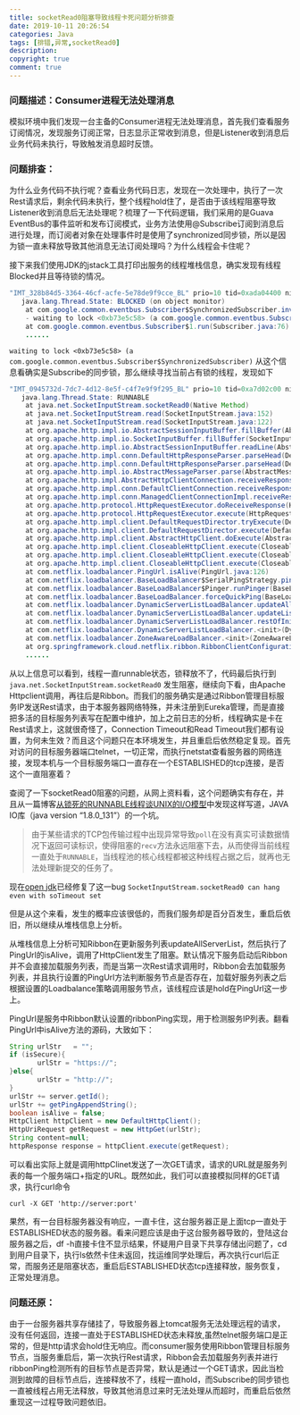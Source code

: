 ```yaml
---
title: socketRead0阻塞导致线程卡死问题分析排查
date: 2019-10-11 20:26:54
categories: Java
tags: [排错,异常,socketRead0]
description:
copyright: true
comment: true
---
```


### 问题描述：Consumer进程无法处理消息

模拟环境中我们发现一台主备的Consumer进程无法处理消息，首先我们查看服务订阅情况，发现服务订阅正常，日志显示正常收到消息，但是Listener收到消息后业务代码未执行，导致触发消息超时反馈。
<!-- more -->
### 问题排查：

为什么业务代码不执行呢？查看业务代码日志，发现在一次处理中，执行了一次Rest请求后，剩余代码未执行，整个线程hold住了，是否由于该线程阻塞导致Listener收到消息后无法处理呢？梳理了一下代码逻辑，我们采用的是Guava EventBus的事件监听和发布订阅模式，业务方法使用@Subscribe订阅到消息后进行处理，而订阅者对象在处理事件时是使用了synchronized同步锁，所以是因为锁一直未释放导致其他消息无法订阅处理吗？为什么线程会卡住呢？

接下来我们使用JDK的jstack工具打印出服务的线程堆栈信息，确实发现有线程Blocked并且等待锁的情况。

```java
"IMT_328b84d5-3364-46cf-acfe-5e78de9f9cce_BL" prio=10 tid=0xada04400 nid=0x7816 waiting for monitor entry [0x9d1fe000]
   java.lang.Thread.State: BLOCKED (on object monitor)
	at com.google.common.eventbus.Subscriber$SynchronizedSubscriber.invokeSubscriberMethod(Subscriber.java:150)
	- waiting to lock <0xb73e5c58> (a com.google.common.eventbus.Subscriber$SynchronizedSubscriber)
	at com.google.common.eventbus.Subscriber$1.run(Subscriber.java:76)
    ......
```

`waiting to lock <0xb73e5c58> (a com.google.common.eventbus.Subscriber$SynchronizedSubscriber)` 
从这个信息看确实是Subscribe的同步锁，那么继续寻找当前占有锁的线程，发现如下

```java
"IMT_0945732d-7dc7-4d12-8e5f-c4f7e9f9f295_BL" prio=10 tid=0xa7d02c00 nid=0x68ce runnable [0x9e9fc000]
   java.lang.Thread.State: RUNNABLE
	at java.net.SocketInputStream.socketRead0(Native Method)
	at java.net.SocketInputStream.read(SocketInputStream.java:152)
	at java.net.SocketInputStream.read(SocketInputStream.java:122)
	at org.apache.http.impl.io.AbstractSessionInputBuffer.fillBuffer(AbstractSessionInputBuffer.java:158)
	at org.apache.http.impl.io.SocketInputBuffer.fillBuffer(SocketInputBuffer.java:82)
	at org.apache.http.impl.io.AbstractSessionInputBuffer.readLine(AbstractSessionInputBuffer.java:271)
	at org.apache.http.impl.conn.DefaultHttpResponseParser.parseHead(DefaultHttpResponseParser.java:140)
	at org.apache.http.impl.conn.DefaultHttpResponseParser.parseHead(DefaultHttpResponseParser.java:57)
	at org.apache.http.impl.io.AbstractMessageParser.parse(AbstractMessageParser.java:259)
	at org.apache.http.impl.AbstractHttpClientConnection.receiveResponseHeader(AbstractHttpClientConnection.java:281)
	at org.apache.http.impl.conn.DefaultClientConnection.receiveResponseHeader(DefaultClientConnection.java:259)
	at org.apache.http.impl.conn.ManagedClientConnectionImpl.receiveResponseHeader(ManagedClientConnectionImpl.java:209)
	at org.apache.http.protocol.HttpRequestExecutor.doReceiveResponse(HttpRequestExecutor.java:273)
	at org.apache.http.protocol.HttpRequestExecutor.execute(HttpRequestExecutor.java:125)
	at org.apache.http.impl.client.DefaultRequestDirector.tryExecute(DefaultRequestDirector.java:686)
	at org.apache.http.impl.client.DefaultRequestDirector.execute(DefaultRequestDirector.java:488)
	at org.apache.http.impl.client.AbstractHttpClient.doExecute(AbstractHttpClient.java:884)
	at org.apache.http.impl.client.CloseableHttpClient.execute(CloseableHttpClient.java:82)
	at org.apache.http.impl.client.CloseableHttpClient.execute(CloseableHttpClient.java:107)
	at org.apache.http.impl.client.CloseableHttpClient.execute(CloseableHttpClient.java:55)
	at com.netflix.loadbalancer.PingUrl.isAlive(PingUrl.java:126)
	at com.netflix.loadbalancer.BaseLoadBalancer$SerialPingStrategy.pingServers(BaseLoadBalancer.java:902)
	at com.netflix.loadbalancer.BaseLoadBalancer$Pinger.runPinger(BaseLoadBalancer.java:672)
	at com.netflix.loadbalancer.BaseLoadBalancer.forceQuickPing(BaseLoadBalancer.java:814)
	at com.netflix.loadbalancer.DynamicServerListLoadBalancer.updateAllServerList(DynamicServerListLoadBalancer.java:268)
	at com.netflix.loadbalancer.DynamicServerListLoadBalancer.updateListOfServers(DynamicServerListLoadBalancer.java:250)
	at com.netflix.loadbalancer.DynamicServerListLoadBalancer.restOfInit(DynamicServerListLoadBalancer.java:144)
	at com.netflix.loadbalancer.DynamicServerListLoadBalancer.<init>(DynamicServerListLoadBalancer.java:95)
	at com.netflix.loadbalancer.ZoneAwareLoadBalancer.<init>(ZoneAwareLoadBalancer.java:82)
	at org.springframework.cloud.netflix.ribbon.RibbonClientConfiguration.ribbonLoadBalancer(RibbonClientConfiguration.java:140)
	......
```

从以上信息可以看到，线程一直runnable状态，锁释放不了，代码最后执行到`java.net.SocketInputStream.socketRead0` 发生阻塞，继续向下看，由Apache Httpclient调用，再往后是Ribbon。而我们的服务确实是通过Ribbon管理目标服务IP发送Rest请求，由于本服务器网络特殊，并未注册到Eureka管理，而是直接把多活的目标服务列表写在配置中维护，加上之前日志的分析，线程确实是卡在Rest请求上，这就很奇怪了，Connection Timeout和Read Timeout我们都有设置，为何未生效？而且这个问题只在本环境发生，并且重启后依然稳定复现。首先对访问的目标服务器端口telnet，一切正常，而执行netstat查看服务器的网络连接，发现本机与一个目标服务端口一直存在一个ESTABLISHED的tcp连接，是否这个一直阻塞着？

查阅了一下socketRead0阻塞的问题，从网上资料看，这个问题确实有存在，并且从一篇博客[从锁死的RUNNABLE线程谈UNIX的I/O模型](https://suclogger.me/a-not-running-runnable/)中发现这样写道，JAVA IO库（java version “1.8.0_131”）的一个坑。

> 由于某些请求的TCP包传输过程中出现异常导致`poll`在没有真实可读数据情况下返回可读标识，使得阻塞的`recv`方法永远阻塞下去，从而使得当前线程一直处于`RUNNABLE`，当线程池的核心线程都被这种线程占据之后，就再也无法处理新提交的任务了。

现在[open jdk](https://bugs.openjdk.java.net/browse/JDK-8075484)已经修复了这一bug `SocketInputStream.socketRead0 can hang even with soTimeout set`

但是从这个来看，发生的概率应该很低的，而我们服务却是百分百发生，重启后依旧，所以继续从堆栈信息上分析。

从堆栈信息上分析可知Ribbon在更新服务列表updateAllServerList，然后执行了PingUrl的isAlive，调用了HttpClient发生了阻塞。默认情况下服务启动后Ribbon并不会直接加载服务列表，而是当第一次Rest请求调用时，Ribbon会去加载服务列表，并且执行设置的PingUrl方法判断服务节点是否存在，加载好服务列表之后根据设置的Loadbalance策略调用服务节点，该线程应该是hold在PingUrl这一步上。

PingUrl是服务中Ribbon默认设置的ribbonPing实现，用于检测服务IP列表。翻看PingUrl中isAlive方法的源码，大致如下：

```java
String urlStr   = "";
if (isSecure){
       urlStr = "https://";
}else{
       urlStr = "http://";
}
urlStr += server.getId();
urlStr += getPingAppendString();
boolean isAlive = false;
HttpClient httpClient = new DefaultHttpClient();
HttpUriRequest getRequest = new HttpGet(urlStr);
String content=null;
httpResponse response = httpClient.execute(getRequest);
```
可以看出实际上就是调用httpClinet发送了一次GET请求，请求的URL就是服务列表的每一个服务端口+指定的URL。既然如此，我们可以直接模拟同样的GET请求，执行curl命令

```shell
curl -X GET 'http://server:port'
```

果然，有一台目标服务器没有响应，一直卡住，这台服务器正是上面tcp一直处于ESTABLISHED状态的服务器。看来问题应该是由于这台服务器导致的，登陆这台服务器之后，df -h直接卡住不显示结果，怀疑用户目录下共享存储出问题了，cd到用户目录下，执行ls依然卡住未返回，找运维同学处理后，再次执行curl后正常，而服务还是阻塞状态，重启后ESTABLISHED状态tcp连接释放，服务恢复，正常处理消息。

### 问题还原：

由于一台服务器共享存储挂了，导致服务器上tomcat服务无法处理远程的请求，没有任何返回，连接一直处于ESTABLISHED状态未释放,虽然telnet服务端口是正常的，但是http请求会hold住无响应。而consumer服务使用Ribbon管理目标服务节点，当服务重启后，第一次执行Rest请求，Ribbon会去加载服务列表并进行ribbonPing检测所有的目标节点是否异常，默认是通过一个GET请求，因此当检测到故障的目标节点后，连接释放不了，线程一直hold，而Subscribe的同步锁也一直被线程占用无法释放，导致其他消息过来时无法处理从而超时，而重启后依然重现这一过程导致问题依旧。